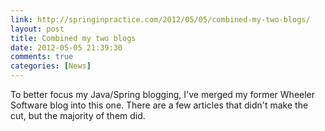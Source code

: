 ```yaml
---
link: http://springinpractice.com/2012/05/05/combined-my-two-blogs/
layout: post
title: Combined my two blogs
date: 2012-05-05 21:39:30
comments: true
categories: [News]
---
```

To better focus my Java/Spring blogging, I've merged my former Wheeler Software blog into this one. There are a few articles that didn't make the cut, but the majority of them did.
